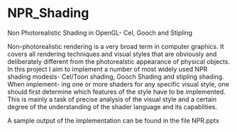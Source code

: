 # NPR_Shading
Non Photorealistic  Shading in OpenGL- Cel, Gooch and Stipling 

Non-photorealistic rendering is a very broad term in computer graphics. It covers all rendering
techniques and visual styles that are obviously and deliberately different from the photorealstic
appearance of physical objects. In this project I aim to implement a number of most widely used
NPR shading modesls- Cel/Toon shading, Gooch Shading and stipling shading. When implement-
ing one or more shaders for any specific visual style, one should first determine which features of
the style have to be implemented. This is mainly a task of precise analysis of the visual style and
a certain degree of the understanding of the shader language and its capablities. 

A sample output of the implementation can be found in the file NPR.pptx
